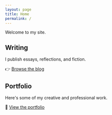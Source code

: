 ```yaml
---
layout: page
title: Home
permalink: /
---
```


Welcome to my site.

## Writing

I publish essays, reflections, and fiction.

👉 [Browse the blog](/blog/)

## Portfolio

Here's some of my creative and professional work.

🎨 [View the portfolio](/portfolio/)
